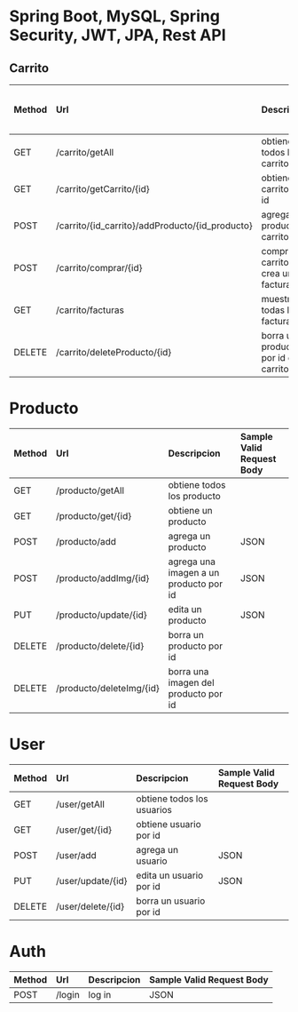 <h1>Spring Boot, MySQL, Spring Security, JWT, JPA, Rest API</h1>
<p></p>

<h2>Carrito</h2>

| Method   | Url        | Descripcion | Sample Valid Request Body|
|:---------|:-----------|:-----------|:---------|
| GET | /carrito/getAll | obtiene todos los carritos |  |
| GET | /carrito/getCarrito/{id} | obtiene carrito por id |  |
| POST | /carrito/{id_carrito}/addProducto/{id_producto} | agrega producto al carrito | JSON |
| POST | /carrito/comprar/{id} | compra el carrito y crea un factura | JSON |
| GET | /carrito/facturas | muestra todas las facturas |  |
| DELETE | /carrito/deleteProducto/{id} | borra un producto por id del carrito |  |

# Producto
| Method   | Url        | Descripcion | Sample Valid Request Body|
|:---------|:-----------|:-----------|:---------|
| GET | /producto/getAll | obtiene todos los producto |  |
| GET | /producto/get/{id} | obtiene un producto |  |
| POST | /producto/add | agrega un producto | JSON |
| POST | /producto/addImg/{id} | agrega una imagen a un producto por id | JSON |
| PUT | /producto/update/{id} | edita un producto | JSON |
| DELETE | /producto/delete/{id} | borra un producto por id |  |
| DELETE | /producto/deleteImg/{id} | borra una imagen del producto por id |  |

# User
| Method   | Url        | Descripcion | Sample Valid Request Body|
|:---------|:-----------|:-----------|:---------|
| GET | /user/getAll | obtiene todos los usuarios |  |
| GET | /user/get/{id} | obtiene usuario por id |  |
| POST | /user/add | agrega un usuario | JSON  |
| PUT | /user/update/{id} | edita un usuario por id | JSON |
| DELETE | /user/delete/{id} | borra un usuario por id |  |

# Auth
| Method   | Url        | Descripcion | Sample Valid Request Body|
|:---------|:-----------|:-----------|:---------|
| POST | /login | log in | JSON |
